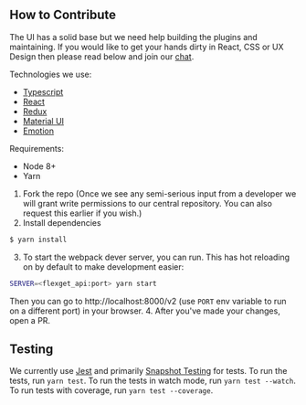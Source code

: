 ## How to Contribute

The UI has a solid base but we need help building the plugins and maintaining. If you would like to get your hands dirty in React, CSS or UX Design then please read below and join our [chat](https://flexget.com/Chat).

Technologies we use:
* [Typescript](https://www.typescriptlang.org)
* [React](https://reactjs.org)
* [Redux](https://redux.js.org)
* [Material UI](https://material-ui.com)
* [Emotion](https://emotion.sh)

Requirements:
* Node 8+
* Yarn

1. Fork the repo (Once we see any semi-serious input from a developer we will grant write permissions to our central repository. You can also request this earlier if you wish.)
2. Install dependencies
```bash
$ yarn install
```
3. To start the webpack dever server, you can run. This has hot reloading on by default to make development easier:
```bash
SERVER=<flexget_api:port> yarn start
```
Then you can go to http://localhost:8000/v2 (use `PORT` env variable to run on a different port) in your browser.
4. After you've made your changes, open a PR.

## Testing
We currently use [Jest](https://facebook.github.io/jest/) and primarily [Snapshot Testing](http://facebook.github.io/jest/docs/en/snapshot-testing.html#snapshot-testing-with-jest) for tests. To run the tests, run `yarn test`. To run the tests in watch mode, run `yarn test --watch`. To run tests with coverage, run `yarn test --coverage`.


